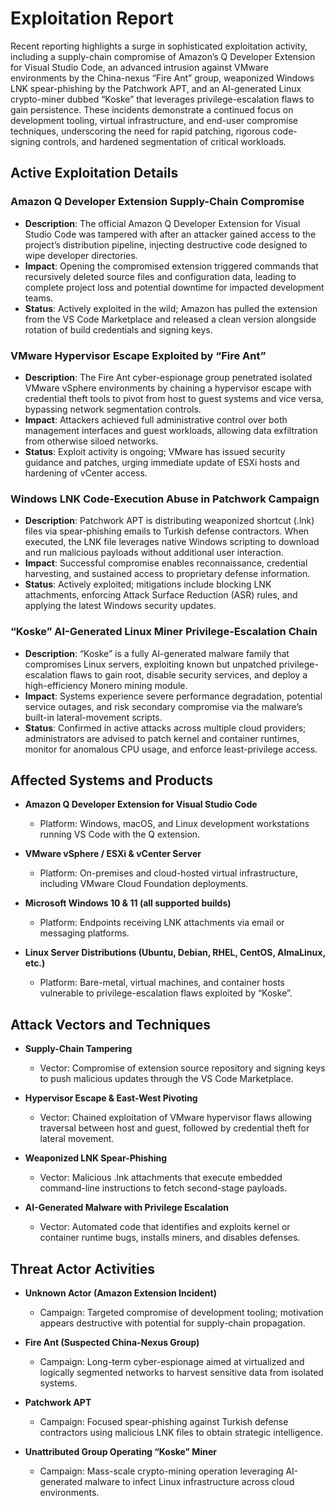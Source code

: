 # Exploitation Report

Recent reporting highlights a surge in sophisticated exploitation activity, including a supply-chain compromise of Amazon’s Q Developer Extension for Visual Studio Code, an advanced intrusion against VMware environments by the China-nexus “Fire Ant” group, weaponized Windows LNK spear-phishing by the Patchwork APT, and an AI-generated Linux crypto-miner dubbed “Koske” that leverages privilege-escalation flaws to gain persistence. These incidents demonstrate a continued focus on development tooling, virtual infrastructure, and end-user compromise techniques, underscoring the need for rapid patching, rigorous code-signing controls, and hardened segmentation of critical workloads.

## Active Exploitation Details

### Amazon Q Developer Extension Supply-Chain Compromise  
- **Description**: The official Amazon Q Developer Extension for Visual Studio Code was tampered with after an attacker gained access to the project’s distribution pipeline, injecting destructive code designed to wipe developer directories.  
- **Impact**: Opening the compromised extension triggered commands that recursively deleted source files and configuration data, leading to complete project loss and potential downtime for impacted development teams.  
- **Status**: Actively exploited in the wild; Amazon has pulled the extension from the VS Code Marketplace and released a clean version alongside rotation of build credentials and signing keys.  

### VMware Hypervisor Escape Exploited by “Fire Ant”  
- **Description**: The Fire Ant cyber-espionage group penetrated isolated VMware vSphere environments by chaining a hypervisor escape with credential theft tools to pivot from host to guest systems and vice versa, bypassing network segmentation controls.  
- **Impact**: Attackers achieved full administrative control over both management interfaces and guest workloads, allowing data exfiltration from otherwise siloed networks.  
- **Status**: Exploit activity is ongoing; VMware has issued security guidance and patches, urging immediate update of ESXi hosts and hardening of vCenter access.  

### Windows LNK Code-Execution Abuse in Patchwork Campaign  
- **Description**: Patchwork APT is distributing weaponized shortcut (.lnk) files via spear-phishing emails to Turkish defense contractors. When executed, the LNK file leverages native Windows scripting to download and run malicious payloads without additional user interaction.  
- **Impact**: Successful compromise enables reconnaissance, credential harvesting, and sustained access to proprietary defense information.  
- **Status**: Actively exploited; mitigations include blocking LNK attachments, enforcing Attack Surface Reduction (ASR) rules, and applying the latest Windows security updates.  

### “Koske” AI-Generated Linux Miner Privilege-Escalation Chain  
- **Description**: “Koske” is a fully AI-generated malware family that compromises Linux servers, exploiting known but unpatched privilege-escalation flaws to gain root, disable security services, and deploy a high-efficiency Monero mining module.  
- **Impact**: Systems experience severe performance degradation, potential service outages, and risk secondary compromise via the malware’s built-in lateral-movement scripts.  
- **Status**: Confirmed in active attacks across multiple cloud providers; administrators are advised to patch kernel and container runtimes, monitor for anomalous CPU usage, and enforce least-privilege access.  

## Affected Systems and Products

- **Amazon Q Developer Extension for Visual Studio Code**  
  - Platform: Windows, macOS, and Linux development workstations running VS Code with the Q extension.

- **VMware vSphere / ESXi & vCenter Server**  
  - Platform: On-premises and cloud-hosted virtual infrastructure, including VMware Cloud Foundation deployments.

- **Microsoft Windows 10 & 11 (all supported builds)**  
  - Platform: Endpoints receiving LNK attachments via email or messaging platforms.

- **Linux Server Distributions (Ubuntu, Debian, RHEL, CentOS, AlmaLinux, etc.)**  
  - Platform: Bare-metal, virtual machines, and container hosts vulnerable to privilege-escalation flaws exploited by “Koske”.

## Attack Vectors and Techniques

- **Supply-Chain Tampering**  
  - Vector: Compromise of extension source repository and signing keys to push malicious updates through the VS Code Marketplace.

- **Hypervisor Escape & East-West Pivoting**  
  - Vector: Chained exploitation of VMware hypervisor flaws allowing traversal between host and guest, followed by credential theft for lateral movement.

- **Weaponized LNK Spear-Phishing**  
  - Vector: Malicious .lnk attachments that execute embedded command-line instructions to fetch second-stage payloads.

- **AI-Generated Malware with Privilege Escalation**  
  - Vector: Automated code that identifies and exploits kernel or container runtime bugs, installs miners, and disables defenses.

## Threat Actor Activities

- **Unknown Actor (Amazon Extension Incident)**  
  - Campaign: Targeted compromise of development tooling; motivation appears destructive with potential for supply-chain propagation.

- **Fire Ant (Suspected China-Nexus Group)**  
  - Campaign: Long-term cyber-espionage aimed at virtualized and logically segmented networks to harvest sensitive data from isolated systems.

- **Patchwork APT**  
  - Campaign: Focused spear-phishing against Turkish defense contractors using malicious LNK files to obtain strategic intelligence.

- **Unattributed Group Operating “Koske” Miner**  
  - Campaign: Mass-scale crypto-mining operation leveraging AI-generated malware to infect Linux infrastructure across cloud environments.

